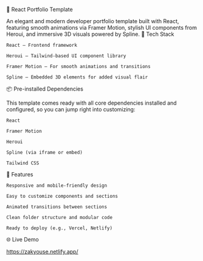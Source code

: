 🚀 React Portfolio Template

An elegant and modern developer portfolio template built with React, featuring smooth animations via Framer Motion, stylish UI components from Heroui, and immersive 3D visuals powered by Spline.
🔧 Tech Stack

    React – Frontend framework

    Heroui – Tailwind-based UI component library

    Framer Motion – For smooth animations and transitions

    Spline – Embedded 3D elements for added visual flair

📦 Pre-installed Dependencies

This template comes ready with all core dependencies installed and configured, so you can jump right into customizing:

    React

    Framer Motion

    Heroui

    Spline (via iframe or embed)

    Tailwind CSS

🧰 Features

    Responsive and mobile-friendly design

    Easy to customize components and sections

    Animated transitions between sections

    Clean folder structure and modular code

    Ready to deploy (e.g., Vercel, Netlify)

🌐 Live Demo

https://zakyouse.netlify.app/

